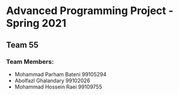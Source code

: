 # Advanced Programming Project - Spring 2021
## Team 55

### Team Members:
- Mohammad Parham Bateni 99105294
- Abolfazl Ghalandary 99102026
- Mohammad Hossein Raei 99109755

